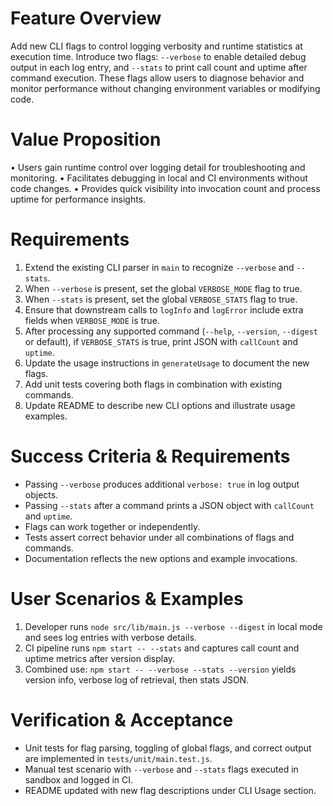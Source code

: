 # Feature Overview

Add new CLI flags to control logging verbosity and runtime statistics at execution time. Introduce two flags: `--verbose` to enable detailed debug output in each log entry, and `--stats` to print call count and uptime after command execution. These flags allow users to diagnose behavior and monitor performance without changing environment variables or modifying code.

# Value Proposition

  • Users gain runtime control over logging detail for troubleshooting and monitoring.
  • Facilitates debugging in local and CI environments without code changes.
  • Provides quick visibility into invocation count and process uptime for performance insights.

# Requirements

  1. Extend the existing CLI parser in `main` to recognize `--verbose` and `--stats`.
  2. When `--verbose` is present, set the global `VERBOSE_MODE` flag to true.
  3. When `--stats` is present, set the global `VERBOSE_STATS` flag to true.
  4. Ensure that downstream calls to `logInfo` and `logError` include extra fields when `VERBOSE_MODE` is true.
  5. After processing any supported command (`--help`, `--version`, `--digest` or default), if `VERBOSE_STATS` is true, print JSON with `callCount` and `uptime`.
  6. Update the usage instructions in `generateUsage` to document the new flags.
  7. Add unit tests covering both flags in combination with existing commands.
  8. Update README to describe new CLI options and illustrate usage examples.

# Success Criteria & Requirements

  - Passing `--verbose` produces additional `verbose: true` in log output objects.
  - Passing `--stats` after a command prints a JSON object with `callCount` and `uptime`.
  - Flags can work together or independently.
  - Tests assert correct behavior under all combinations of flags and commands.
  - Documentation reflects the new options and example invocations.

# User Scenarios & Examples

1. Developer runs `node src/lib/main.js --verbose --digest` in local mode and sees log entries with verbose details.
2. CI pipeline runs `npm start -- --stats` and captures call count and uptime metrics after version display.
3. Combined use: `npm start -- --verbose --stats --version` yields version info, verbose log of retrieval, then stats JSON.

# Verification & Acceptance

  - Unit tests for flag parsing, toggling of global flags, and correct output are implemented in `tests/unit/main.test.js`.
  - Manual test scenario with `--verbose` and `--stats` flags executed in sandbox and logged in CI.
  - README updated with new flag descriptions under CLI Usage section.
